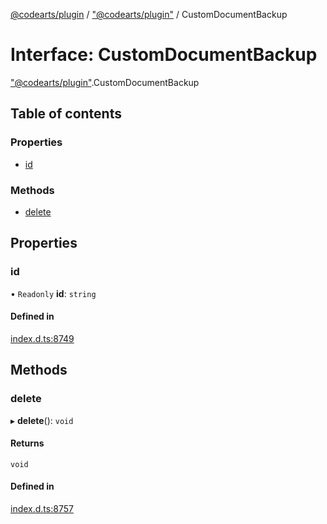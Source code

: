 [@codearts/plugin](../README.md) / ["@codearts/plugin"](../modules/_codearts_plugin_.md) / CustomDocumentBackup

# Interface: CustomDocumentBackup

["@codearts/plugin"](../modules/_codearts_plugin_.md).CustomDocumentBackup

## Table of contents

### Properties

- [id](codearts_plugin_.CustomDocumentBackup.md#id)

### Methods

- [delete](codearts_plugin_.CustomDocumentBackup.md#delete)

## Properties

### id

• `Readonly` **id**: `string`

#### Defined in

[index.d.ts:8749](https://github.com/huaweicloud/cloudide-plugin-api/blob/d4de966/index.d.ts#L8749)

## Methods

### delete

▸ **delete**(): `void`

#### Returns

`void`

#### Defined in

[index.d.ts:8757](https://github.com/huaweicloud/cloudide-plugin-api/blob/d4de966/index.d.ts#L8757)
